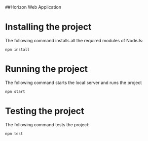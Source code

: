 ##Horizon Web Application

# Installing the project

The following command installs all the required modules of NodeJs:
```
npm install
```

# Running the project
The following command starts the local server and runs the project 
```
npm start
```

# Testing the project
The following command tests the project:
```
npm test
```



